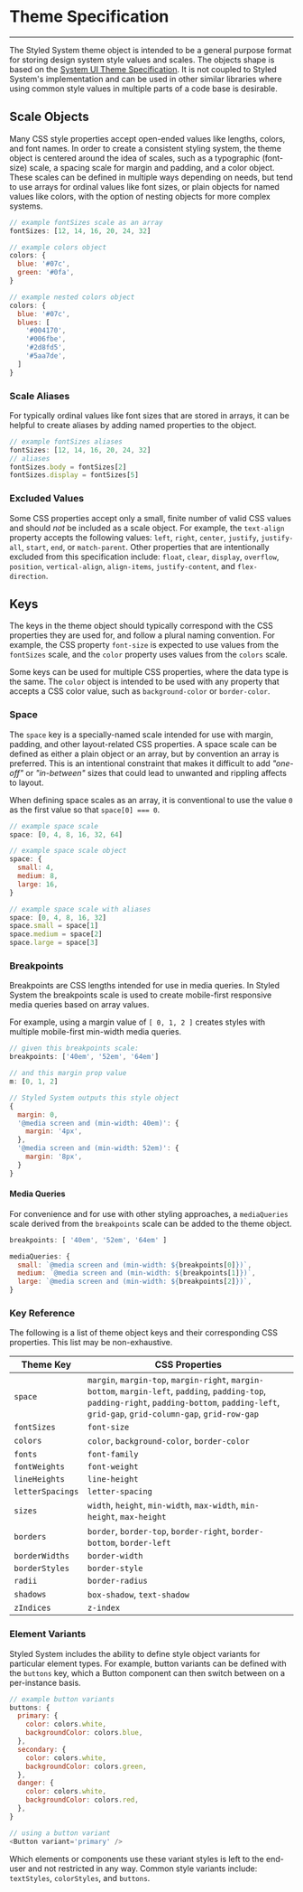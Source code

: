 # Theme Specification


---

The Styled System theme object is intended to be a general purpose format for storing design system style values and scales.
The objects shape is based on the [System UI Theme Specification][].
It is not coupled to Styled System's implementation and can be used in other similar libraries
where using common style values in multiple parts of a code base is desirable.

[system ui theme specification]: https://system-ui.com/theme

## Scale Objects

Many CSS style properties accept open-ended values like lengths, colors, and font names.
In order to create a consistent styling system, the theme object is centered around the idea of scales, such as a typographic (font-size) scale, a spacing scale for margin and padding, and a color object.
These scales can be defined in multiple ways depending on needs, but tend to use arrays for ordinal values like font sizes, or plain objects for named values like colors, with the option of nesting objects for more complex systems.

```js
// example fontSizes scale as an array
fontSizes: [12, 14, 16, 20, 24, 32]
```

```js
// example colors object
colors: {
  blue: '#07c',
  green: '#0fa',
}
```

```js
// example nested colors object
colors: {
  blue: '#07c',
  blues: [
    '#004170',
    '#006fbe',
    '#2d8fd5',
    '#5aa7de',
  ]
}
```

### Scale Aliases

For typically ordinal values like font sizes that are stored in arrays, it can be helpful to create aliases by adding named properties to the object.

```js
// example fontSizes aliases
fontSizes: [12, 14, 16, 20, 24, 32]
// aliases
fontSizes.body = fontSizes[2]
fontSizes.display = fontSizes[5]
```

### Excluded Values

Some CSS properties accept only a small, finite number of valid CSS values and should _not_ be included as a scale object.
For example, the `text-align` property accepts the following values:
`left`, `right`, `center`, `justify`, `justify-all`, `start`, `end`, or `match-parent`.
Other properties that are intentionally excluded from this specification include: `float`, `clear`, `display`, `overflow`, `position`, `vertical-align`, `align-items`, `justify-content`, and `flex-direction`.

## Keys

The keys in the theme object should typically correspond with the CSS properties they are used for, and follow a plural naming convention.
For example, the CSS property `font-size` is expected to use values from the `fontSizes` scale, and the `color` property uses values from the `colors` scale.

Some keys can be used for multiple CSS properties, where the data type is the same. The `color` object is intended to be used with any property that accepts a CSS color value, such as `background-color` or `border-color`.

### Space

The `space` key is a specially-named scale intended for use with margin, padding, and other layout-related CSS properties.
A space scale can be defined as either a plain object or an array, but by convention an array is preferred.
This is an intentional constraint that makes it difficult to add _"one-off"_ or _"in-between"_ sizes that could lead to unwanted and rippling affects to layout.

When defining space scales as an array, it is conventional to use the value `0` as the first value so that `space[0] === 0`.

```js
// example space scale
space: [0, 4, 8, 16, 32, 64]
```

```js
// example space scale object
space: {
  small: 4,
  medium: 8,
  large: 16,
}
```

```js
// example space scale with aliases
space: [0, 4, 8, 16, 32]
space.small = space[1]
space.medium = space[2]
space.large = space[3]
```

### Breakpoints

Breakpoints are CSS lengths intended for use in media queries.
In Styled System the breakpoints scale is used to create mobile-first responsive media queries based on array values.

For example, using a margin value of `[ 0, 1, 2 ]` creates styles with multiple mobile-first min-width media queries.

```js
// given this breakpoints scale:
breakpoints: ['40em', '52em', '64em']
```

```js
// and this margin prop value
m: [0, 1, 2]
```

```js
// Styled System outputs this style object
{
  margin: 0,
  '@media screen and (min-width: 40em)': {
    margin: '4px',
  },
  '@media screen and (min-width: 52em)': {
    margin: '8px',
  }
}
```

#### Media Queries

For convenience and for use with other styling approaches, a `mediaQueries` scale derived from the `breakpoints` scale can be added to the theme object.

```js
breakpoints: [ '40em', '52em', '64em' ]

mediaQueries: {
  small: `@media screen and (min-width: ${breakpoints[0]})`,
  medium: `@media screen and (min-width: ${breakpoints[1]})`,
  large: `@media screen and (min-width: ${breakpoints[2]})`,
}
```

### Key Reference

The following is a list of theme object keys and their corresponding CSS properties.
This list may be non-exhaustive.

| Theme Key        | CSS Properties                                                                                                                                                                                     |
| ---------------- | -------------------------------------------------------------------------------------------------------------------------------------------------------------------------------------------------- |
| `space`          | `margin`, `margin-top`, `margin-right`, `margin-bottom`, `margin-left`, `padding`, `padding-top`, `padding-right`, `padding-bottom`, `padding-left`, `grid-gap`, `grid-column-gap`, `grid-row-gap` |
| `fontSizes`      | `font-size`                                                                                                                                                                                        |
| `colors`         | `color`, `background-color`, `border-color`                                                                                                                                                        |
| `fonts`          | `font-family`                                                                                                                                                                                      |
| `fontWeights`    | `font-weight`                                                                                                                                                                                      |
| `lineHeights`    | `line-height`                                                                                                                                                                                      |
| `letterSpacings` | `letter-spacing`                                                                                                                                                                                   |
| `sizes`          | `width`, `height`, `min-width`, `max-width`, `min-height`, `max-height`                                                                                                                            |
| `borders`        | `border`, `border-top`, `border-right`, `border-bottom`, `border-left`                                                                                                                             |
| `borderWidths`   | `border-width`                                                                                                                                                                                     |
| `borderStyles`   | `border-style`                                                                                                                                                                                     |
| `radii`          | `border-radius`                                                                                                                                                                                    |
| `shadows`        | `box-shadow`, `text-shadow`                                                                                                                                                                        |
| `zIndices`       | `z-index`                                                                                                                                                                                          |

### Element Variants

Styled System includes the ability to define style object variants for particular element types.
For example, button variants can be defined with the `buttons` key, which a Button component can then switch between on a per-instance basis.

```js
// example button variants
buttons: {
  primary: {
    color: colors.white,
    backgroundColor: colors.blue,
  },
  secondary: {
    color: colors.white,
    backgroundColor: colors.green,
  },
  danger: {
    color: colors.white,
    backgroundColor: colors.red,
  },
}

// using a button variant
<Button variant='primary' />
```

Which elements or components use these variant styles is left to the end-user and not restricted in any way.
Common style variants include: `textStyles`, `colorStyles`, and `buttons`.
